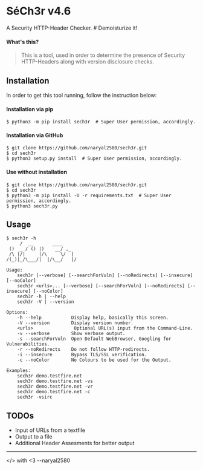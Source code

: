 # SéCh3r v4.6
A Security HTTP-Header Checker.    # Demoisturize it!



#### What's this?

> This is a tool, used in order to determine the presence of Security HTTP-Headers along with version disclosure checks.



## Installation

In order to get this tool running, follow the instruction below:

#### Installation via pip

```
$ python3 -m pip install sech3r  # Super User permission, accordingly.
```

#### Installation via GitHub

```
$ git clone https://github.com/naryal2580/sech3r.git
$ cd sech3r
$ python3 setup.py install  # Super User permission, accordingly.
```

#### Use without installation
```
$ git clone https://github.com/naryal2580/sech3r.git
$ cd sech3r
$ python3 -m pip install -U -r requirements.txt  # Super User permission, accordingly.
$ python3 sech3r.py
```



## Usage

```
$ sech3r -h
     /  __       ____
 ()  _ / () |)    __/ ,_
 /\ |/|     |/\     \/  |
/(_)|_/\___/|  |/\__/   |/

Usage:
    sech3r [--verbose] [--searchForVuln] [--noRedirects] [--insecure] [--noColor]
    sech3r <urls>... [--verbose] [--searchForVuln] [--noRedirects] [--insecure] [--noColor]
    sech3r -h | --help
    sech3r -V | --version

Options:
    -h --help           Display help, basically this screen.
    -V --version        Display version number.
    <urls>               Optional URL(s) input from the Command-Line.
    -v --verbose        Show verbose output.
    -s --searchForVuln  Open Default WebBrowser, Googling for Vulnerabilities.
    -r --noRedirects    Do not follow HTTP-redirects.
    -i --insecure       Bypass TLS/SSL verification.
    -c --noColor        No Colours to be used for the Output.

Examples:
    sech3r demo.testfire.net
    sech3r demo.testfire.net -vs
    sech3r demo.testfire.net -vr
    sech3r demo.testfire.net -c
    sech3r -vsirc
```


## TODOs

- Input of URLs from a textfile
- Output to a file
- Additional Header Assesments for better output

----

</> with <3 --naryal2580